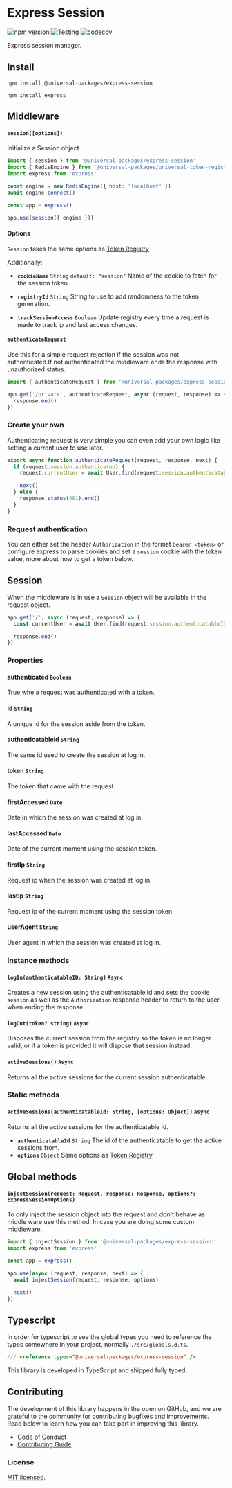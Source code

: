 # Express Session

[![npm version](https://badge.fury.io/js/@universal-packages%2Fexpress-session.svg)](https://www.npmjs.com/package/@universal-packages/express-session)
[![Testing](https://github.com/universal-packages/universal-express-session/actions/workflows/testing.yml/badge.svg)](https://github.com/universal-packages/universal-express-session/actions/workflows/testing.yml)
[![codecov](https://codecov.io/gh/universal-packages/universal-express-session/branch/main/graph/badge.svg?token=CXPJSN8IGL)](https://codecov.io/gh/universal-packages/universal-express-session)

Express session manager.

## Install

```shell
npm install @universal-packages/express-session

npm install express
```

## Middleware

#### **`session([options])`**

Initialize a Session object

```js
import { session } from '@universal-packages/express-session'
import { RedisEngine } from '@universal-packages/universal-token-registry-redis'
import express from 'express'

const engine = new RedisEngine({ host: 'localhost' })
await engine.connect()

const app = express()

app.use(session({ engine }))
```

#### Options

`Session` takes the same options as [Token Registry](https://github.com/universal-packages/universal-token-registry#options)

Additionally:

- **`cookieName`** `String` `default: "session"`
  Name of the cookie to fetch for the session token.

- **`registryId`** `String`
  String to use to add randomness to the token generation.

- **`trackSessionAccess`** `Boolean`
  Update registry every time a request is made to track ip and last access changes.

#### **`authenticateRequest`**

Use this for a simple request rejection if the session was not authenticated.If not authenticated the middleware ends the response with unauthorized status.

```js
import { authenticateRequest } from '@universal-packages/express-session'

app.get('/private', authenticateRequest, async (request, response) => {
  response.end()
})
```

### Create your own

Authenticating request is very simple you can even add your own logic like setting a current user to use later.

```js
export async function authenticateRequest(request, response, next) {
  if (request.session.authenticated) {
    request.currentUser = await User.find(request.session.authenticatableID)

    next()
  } else {
    response.status(401).end()
  }
}
```

### Request authentication

You can either set the header `Authorization` in the format `bearer <token>` or configure express to parse cookies and set a `session` cookie with the token value, more about how to get a token below.

## Session

When the middleware is in use a `Session` object will be available in the request object.

```js
app.get('/', async (request, response) => {
  const currentUser = await User.find(request.session.authenticatableID)

  response.end()
})
```

### Properties

#### authenticated `Boolean`

True whe a request was authenticated with a token.

#### id `String`

A unique id for the session aside from the token.

#### authenticatableId `String`

The same id used to create the session at log in.

#### token `String`

The token that came with the request.

#### firstAccessed `Date`

Date in which the session was created at log in.

#### lastAccessed `Date`

Date of the current moment using the session token.

#### firstIp `String`

Request ip when the session was created at log in.

#### lastIp `String`

Request ip of the current moment using the session token.

#### userAgent `String`

User agent in which the session was created at log in.

### Instance methods

#### **`logIn(authenticatableID: String)`** `Async`

Creates a new session using the authenticatable id and sets the cookie `session` as well as the `Authorization` response header to return to the user when ending the response.

#### **`logOut(token? string)`** `Async`

Disposes the current session from the registry so the token is no longer valid, or if a token is provided it will dispose that session instead.

#### **`activeSessions()`** `Async`

Returns all the active sessions for the current session authenticatable.

### Static methods

#### **`activeSessions(authenticatableId: String, [options: Object])`** `Async`

Returns all the active sessions for the authenticatable id.

- **`authenticatableId`** `String`
  The id of the authenticatable to get the active sessions from.
- **`options`** `Object`
  Same options as [Token Registry](https://github.com/universal-packages/universal-token-registry#options)

## Global methods

#### **`injectSession(request: Request, response: Response, options?: ExpressSessionOptions)`**

To only inject the session object into the request and don't behave as middle ware use this method. In case you are doing some custom middleware.

```js
import { injectSession } from '@universal-packages/express-session'
import express from 'express'

const app = express()

app.use(async (request, response, next) => {
  await injectSession(request, response, options)

  next()
})
```

## Typescript

In order for typescript to see the global types you need to reference the types somewhere in your project, normally `./src/globals.d.ts`.

```ts
/// <reference types="@universal-packages/express-session" />
```

This library is developed in TypeScript and shipped fully typed.

## Contributing

The development of this library happens in the open on GitHub, and we are grateful to the community for contributing bugfixes and improvements. Read below to learn how you can take part in improving this library.

- [Code of Conduct](./CODE_OF_CONDUCT.md)
- [Contributing Guide](./CONTRIBUTING.md)

### License

[MIT licensed](./LICENSE).
